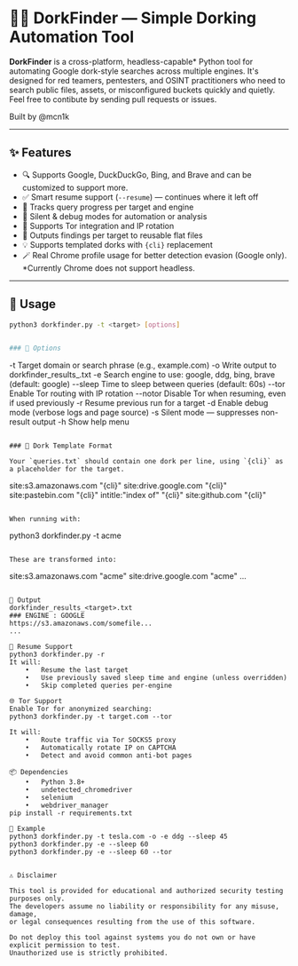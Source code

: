# 🕵️‍♂️ DorkFinder — Simple Dorking Automation Tool

**DorkFinder** is a cross-platform, headless-capable* Python tool for automating Google dork-style searches across multiple engines. It's designed for red teamers, pentesters, and OSINT practitioners who need to search public files, assets, or misconfigured buckets quickly and quietly. Feel free to contibute by sending pull requests or issues.

Built by @mcn1k

---

## ✨ Features

- 🔍 Supports Google, DuckDuckGo, Bing, and Brave and can be customized to support more.
- ✅ Smart resume support (`--resume`) — continues where it left off
- 🧠 Tracks query progress per target and engine
- 🧼 Silent & debug modes for automation or analysis
- 🔁 Supports Tor integration and IP rotation
- 💾 Outputs findings per target to reusable flat files
- 💡 Supports templated dorks with `{cli}` replacement
- 🪄 Real Chrome profile usage for better detection evasion (Google only). *Currently Chrome does not support headless.

---

## 🚀 Usage

```bash
python3 dorkfinder.py -t <target> [options]


### 🔧 Options

```
-t <target>        Target domain or search phrase (e.g., example.com)
-o                 Write output to dorkfinder_results_<target>.txt
-e <engine>        Search engine to use: google, ddg, bing, brave (default: google)
--sleep <seconds>  Time to sleep between queries (default: 60s)
--tor              Enable Tor routing with IP rotation
--notor            Disable Tor when resuming, even if used previously
-r                 Resume previous run for a target
-d                 Enable debug mode (verbose logs and page source)
-s                 Silent mode — suppresses non-result output
-h                 Show help menu
```

### 📂 Dork Template Format

Your `queries.txt` should contain one dork per line, using `{cli}` as a placeholder for the target.

```
site:s3.amazonaws.com "{cli}"
site:drive.google.com "{cli}"
site:pastebin.com "{cli}"
intitle:"index of" "{cli}"
site:github.com "{cli}"
```

When running with:

```
python3 dorkfinder.py -t acme
```

These are transformed into:

```
site:s3.amazonaws.com "acme"
site:drive.google.com "acme"
...
```

📑 Output
dorkfinder_results_<target>.txt
### ENGINE : GOOGLE
https://s3.amazonaws.com/somefile...
...

🔁 Resume Support
python3 dorkfinder.py -r
It will:
	•	Resume the last target
	•	Use previously saved sleep time and engine (unless overridden)
	•	Skip completed queries per-engine

🌐 Tor Support
Enable Tor for anonymized searching:
python3 dorkfinder.py -t target.com --tor

It will:
	•	Route traffic via Tor SOCKS5 proxy
	•	Automatically rotate IP on CAPTCHA
	•	Detect and avoid common anti-bot pages

📦 Dependencies
	•	Python 3.8+
	•	undetected_chromedriver
	•	selenium
	•	webdriver_manager
pip install -r requirements.txt

📁 Example
python3 dorkfinder.py -t tesla.com -o -e ddg --sleep 45
python3 dorkfinder.py -e --sleep 60
python3 dorkfinder.py -e --sleep 60 --tor


⚠️ Disclaimer

This tool is provided for educational and authorized security testing purposes only.
The developers assume no liability or responsibility for any misuse, damage,
or legal consequences resulting from the use of this software.

Do not deploy this tool against systems you do not own or have explicit permission to test. 
Unauthorized use is strictly prohibited.



